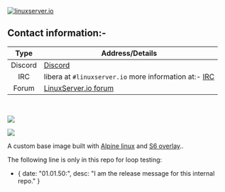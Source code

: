 <!-- DO NOT EDIT THIS FILE MANUALLY -->
<!-- Please read https://github.com/linuxserver/docker-baseimage-alpine/blob/3.19/.github/CONTRIBUTING.md -->
[linuxserverurl]: https://linuxserver.io
[forumurl]: https://forum.linuxserver.io
[ircurl]: https://mibbit.com/?server=irc.libera.chat&channel=%23linuxserver.io
[appurl]: https://alpinelinux.org

[![linuxserver.io](https://raw.githubusercontent.com/linuxserver/docker-templates/master/linuxserver.io/img/linuxserver_medium.png?v=4&s=4000)][linuxserverurl]

## Contact information:-

| Type | Address/Details |
| :---: | --- |
| Discord | [Discord](https://discord.gg/YWrKVTn) |
| IRC | libera at `#linuxserver.io` more information at:- [IRC][ircurl]
| Forum | [LinuxServer.io forum][forumurl] |

&nbsp;
&nbsp;

[![](https://images.microbadger.com/badges/image/lsiobase/alpine.svg)](https://microbadger.com/images/lsiobase/alpine "Get your own image badge on microbadger.com")

[![](https://raw.githubusercontent.com/linuxserver/docker-templates/master/linuxserver.io/img/Dockerfile-Link-green.png)](https://github.com/linuxserver/docker-baseimage-alpine/blob/master/Dockerfile)

A custom base image built with [Alpine linux][appurl] and [S6 overlay](https://github.com/just-containers/s6-overlay)..

The following line is only in this repo for loop testing:

- { date: "01.01.50:", desc: "I am the release message for this internal repo." }

